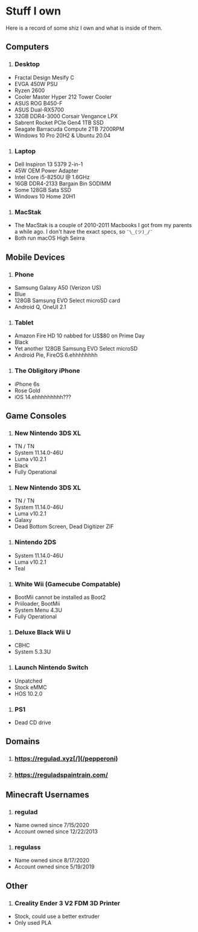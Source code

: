 # Stuff I own
Here is a record of some shiz I own and what is inside of them.

## Computers

1. ### Desktop
  * Fractal Design Mesify C
  * EVGA 450W PSU
  * Ryzen 2600
  * Cooler Master Hyper 212 Tower Cooler
  * ASUS ROG B450-F
  * ASUS Dual-RX5700
  * 32GB DDR4-3000 Corsair Vengance LPX
  * Sabrent Rocket PCIe Gen4 1TB SSD
  * Seagate Barracuda Compute 2TB 7200RPM
  * Windows 10 Pro 20H2 & Ubuntu 20.04
1. ### Laptop
  * Dell Inspiron 13 5379 2-in-1
  * 45W OEM Power Adapter
  * Intel Core i5-8250U @ 1.6GHz
  * 16GB DDR4-2133 Bargain Bin SODIMM
  * Some 128GB Sata SSD
  * Windows 10 Home 20H1
1. ### MacStak
  * The MacStak is a couple of 2010-2011 Macbooks I got from my parents a while ago. I don't have the exact specs, so `¯\_(ツ)_/¯`
  * Both run macOS High Seirra 

## Mobile Devices

1. ### Phone
  * Samsung Galaxy A50 (Verizon US)
  * Blue
  * 128GB Samsung EVO Select microSD card
  * Android Q, OneUI 2.1
1. ### Tablet
  * Amazon Fire HD 10 nabbed for US$80 on Prime Day
  * Black
  * Yet another 128GB Samsung EVO Select microSD
  * Android Pie, FireOS 6.ehhhhhhhh
1. ### The Obligitory iPhone
  * iPhone 6s
  * Rose Gold
  * iOS 14.ehhhhhhhhh???

## Game Consoles

1. ### New Nintendo 3DS XL
  * TN / TN
  * System 11.14.0-46U
  * Luma v10.2.1
  * Black
  * Fully Operational
1. ### New Nintendo 3DS XL
  * TN / TN
  * System 11.14.0-46U
  * Luma v10.2.1
  * Galaxy
  * Dead Bottom Screen, Dead Digitizer ZIF
1. ### Nintendo 2DS
  * System 11.14.0-46U
  * Luma v10.2.1
  * Teal
1. ### White Wii (Gamecube Compatable)
  * BootMii cannot be installed as Boot2
  * Priiloader, BootMii
  * System Menu 4.3U
  * Fully Operational
1. ### Deluxe Black Wii U
  * CBHC
  * System 5.3.3U
1. ### Launch Nintendo Switch
  * Unpatched
  * Stock eMMC
  * HOS 10.2.0
1. ### PS1
  * Dead CD drive

## Domains

1. ### https://regulad.xyz[/](/pepperoni)
1. ### https://reguladspaintrain.com/

## Minecraft Usernames

1. ### regulad
  * Name owned since 7/15/2020
  * Account owned since 12/22/2013
1. ### regulass
  * Name owned since 8/17/2020
  * Account owned since 5/19/2019

## Other

1. ### Creality Ender 3 V2 FDM 3D Printer
  * Stock, could use a better extruder
  * Only used PLA